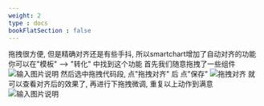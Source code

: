 ```yaml
---
weight: 2
type : docs
bookFlatSection : false
---
```

拖拽很方便, 但是精确对齐还是有些手抖, 所以smartchart增加了自动对齐的功能
你可以在"模板" --> "转化" 中找到这个功能
首先我们随意拖拽了一些组件
![输入图片说明](https://images.gitee.com/uploads/images/2022/0228/092103_b34d6921_5500438.png "屏幕截图.png")
然后选中拖拽代码段, 点"拖拽对齐" 后 点"保存"
![拖拽对齐](https://images.gitee.com/uploads/images/2022/0228/092808_786834d5_5500438.png "屏幕截图.png")
就可以查看对齐后的效果了, 再进行下拖拽微调, 重复以上动作到满意
![输入图片说明](https://images.gitee.com/uploads/images/2022/0228/093116_c5154e1f_5500438.png "屏幕截图.png")
